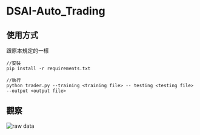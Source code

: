 # DSAI-Auto_Trading

## 使用方式
跟原本規定的一樣
```
//安裝
pip install -r requirements.txt

//執行
python trader.py --training <training file> -- testing <testing file> --output <output file>
```

## 觀察
![raw data]("https://github.com/nrchan/DSAI-Auto_Trading/blob/main/raw-data.png")
